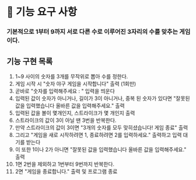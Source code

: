 # 🚀 기능 요구 사항
### 기본적으로 1부터 9까지 서로 다른 수로 이루어진 3자리의 수를 맞추는 게임이다.

## 기능 구현 목록
1. 1~9 사이의 숫자를 3개를 무작위로 뽑아 수를 정한다.
2. 게임 시작 시 "숫자 야구 게임을 시작합니다" 출력 (1회만)
3. 곧바로 "숫자를 입력해주세요 : " 입력을 띄운다
4. 입력된 값이 숫자가 아니거나, 길이가 3이 아니거나, 중복 된 숫자가 있다면 "잘못된 값을 입력했습니다 올바른 값을 입력해주세요." 출력
5. 입력된 값을 볼이 몇개인지, 스트라이크가 몇 개인지 출력
6. 스트라이크의 값이 3이 아닐 땐 3번을 반복한다.
7. 만약 스트라이크의 값이 3이면 "3개의 숫자를 모두 맞히셨습니다! 게임 종료" 출력
8. 그리고 "게임을 새로 시작하려면 1, 종료하려면 2를 입력하세요." 출력하고 입력 대기를 받는다
9. 이 또한 1이나 2가 아니면 "잘못된 값을 입력했습니다 올바른 값을 입력해주세요." 출력
10. 1면 2번을 제외하고 1번부터 9번까지 반복한다.
11. 2면 "게임을 종료합니다." 출력 및 프로그램 종료